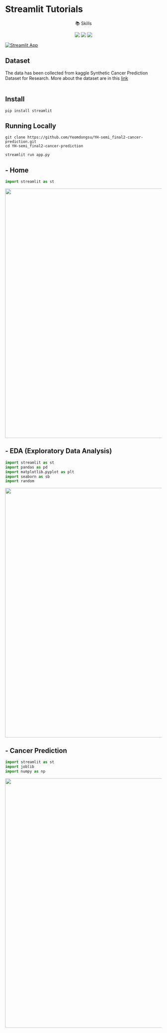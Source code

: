 # Streamlit Tutorials

<p align="center">📚 Skills</p>
<p align="center">
    <img src="https://img.shields.io/badge/Python-3776AB?style=plastic&logo=Python&logoColor=white"/>
    <img src="https://img.shields.io/badge/Streamlit-FF4B4B?style=plastic&logo=Streamlit&logoColor=white"/>
    <img src="https://img.shields.io/badge/Jupyter-F37626?style=plastic&logo=jupyter&logoColor=white"/>    
</p>

[![Streamlit App](https://static.streamlit.io/badges/streamlit_badge_black_white.svg)](http://13.124.75.153:8503/)

## Dataset

The data has been collected from kaggle Synthetic Cancer Prediction Dataset for Research. More about the dataset are in this [link](https://www.kaggle.com/datasets/ohinhaque/synthetic-cancer-prediction-dataset-for-research/)
</br></br>

## Install

```
pip install streamlit
```

## Running Locally

```
git clone https://github.com/Yeomdongsu/YH-semi_final2-cancer-prediction.git
cd YH-semi_final2-cancer-prediction

streamlit run app.py 
```

## - Home 

```python
import streamlit as st
```

<p><img src= 'https://github.com/Yeomdongsu/YH-semi_final2-cancer-prediction/assets/117874997/30ebafd9-87b2-47ed-b79c-c9882b9cb73e', width='800'></p>

## - EDA (Exploratory Data Analysis)

```python
import streamlit as st
import pandas as pd
import matplotlib.pyplot as plt
import seaborn as sb
import random 
```

<p><img src='https://github.com/Yeomdongsu/YH-semi_final2-cancer-prediction/assets/117874997/06c5a9fd-e898-4a74-95d2-f22a03752f6b', width='800'></p>

## - Cancer Prediction

```python
import streamlit as st
import joblib 
import numpy as np
```

<p><img src='https://github.com/Yeomdongsu/YH-semi_final2-cancer-prediction/assets/117874997/7b252df3-c191-4f65-9d9b-23c75444ed27', width='800'></p>
